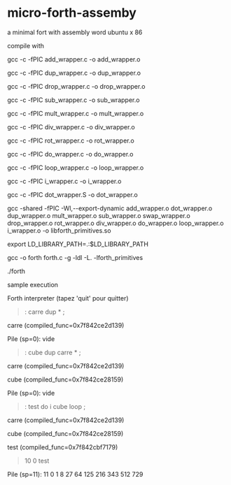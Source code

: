 # micro-forth-assemby
a minimal fort with assembly word
ubuntu x 86 

compile with 

gcc -c -fPIC add_wrapper.c -o add_wrapper.o

gcc -c -fPIC dup_wrapper.c -o dup_wrapper.o

gcc -c -fPIC drop_wrapper.c -o drop_wrapper.o

gcc -c -fPIC sub_wrapper.c -o sub_wrapper.o

gcc -c -fPIC mult_wrapper.c -o mult_wrapper.o

gcc -c -fPIC div_wrapper.c -o div_wrapper.o

gcc -c -fPIC rot_wrapper.c -o rot_wrapper.o

gcc -c -fPIC do_wrapper.c -o do_wrapper.o

gcc -c -fPIC loop_wrapper.c -o loop_wrapper.o

gcc -c -fPIC i_wrapper.c -o i_wrapper.o

gcc -c -fPIC dot_wrapper.S -o dot_wrapper.o


gcc -shared -fPIC -Wl,--export-dynamic add_wrapper.o dot_wrapper.o dup_wrapper.o mult_wrapper.o sub_wrapper.o swap_wrapper.o drop_wrapper.o rot_wrapper.o div_wrapper.o do_wrapper.o loop_wrapper.o i_wrapper.o -o libforth_primitives.so

export LD_LIBRARY_PATH=.:$LD_LIBRARY_PATH 

gcc -o forth forth.c -g  -ldl -L. -lforth_primitives


./forth 

sample execution 

Forth interpreter (tapez 'quit' pour quitter)

> : carre dup * ;
> 
  carre (compiled_func=0x7f842ce2d139)
  
Pile (sp=0): vide

> : cube dup carre * ;
> 
  carre (compiled_func=0x7f842ce2d139)
  
  cube (compiled_func=0x7f842ce28159)
  
Pile (sp=0): vide

> : test do i cube loop ;
> 
  carre (compiled_func=0x7f842ce2d139)
  
  cube (compiled_func=0x7f842ce28159)
  
  test (compiled_func=0x7f842cbf7179)
  
 
> 10 0 test
> 
Pile (sp=11): 11 0 1 8 27 64 125 216 343 512 729 

> 
